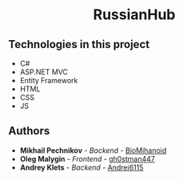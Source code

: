 <div align="center">
  <h1> RussianHub </h1>
</div>

## Technologies in this project
* C#
* ASP.NET MVC
* Entity Framework
* HTML
* CSS
* JS

## Authors
* **Mikhail Pechnikov** - *Backend* - [BioMihanoid](https://github.com/BioMihanoid)
* **Oleg Malygin** - *Frontend* - [gh0stman447](https://github.com/gh0stman447)
* **Andrey Klets** - *Backend* - [Andrei6115](https://github.com/Andrei6115)
